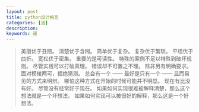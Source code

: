 ```yaml
---
layout: post
title: python设计格言
categories: [道]
description:
keywords: 道
---
```


> 美丽优于丑陋。
> 清楚优于含糊。
> 简单优于复杂。
> 复杂优于繁琐。
> 平坦优于曲折。
> 宽松优于密集。
> 重要的是可读性。
> 特殊的案例不足以特殊到破坏规则。
> 尽管实践可以打破真理。
> 错误却不可置之不理。
> 除非另有明确要求。
> 面对模棱两可，拒绝猜测。
> 总会有一个 —— 最好是只有一个 —— 显而易见的方式来明辨。
> 哪怕这种方式在开始的时候可能并不明显。
> 现在有比没有好。
> 尽管没有经常好于现在。
> 如果如何实现很难被解释清楚，那么这个想法就是一个坏想法。
> 如果如何实现可以被很好的解释，那么这是一个好想法。
